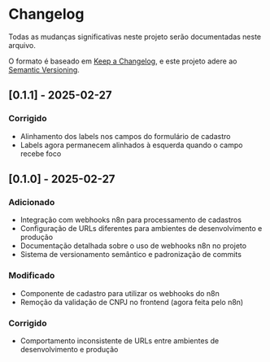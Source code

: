 # Changelog

Todas as mudanças significativas neste projeto serão documentadas neste arquivo.

O formato é baseado em [Keep a Changelog](https://keepachangelog.com/en/1.0.0/),
e este projeto adere ao [Semantic Versioning](https://semver.org/spec/v2.0.0.html).

## [0.1.1] - 2025-02-27

### Corrigido
- Alinhamento dos labels nos campos do formulário de cadastro
- Labels agora permanecem alinhados à esquerda quando o campo recebe foco


## [0.1.0] - 2025-02-27

### Adicionado
- Integração com webhooks n8n para processamento de cadastros
- Configuração de URLs diferentes para ambientes de desenvolvimento e produção
- Documentação detalhada sobre o uso de webhooks n8n no projeto
- Sistema de versionamento semântico e padronização de commits

### Modificado
- Componente de cadastro para utilizar os webhooks do n8n
- Remoção da validação de CNPJ no frontend (agora feita pelo n8n)

### Corrigido
- Comportamento inconsistente de URLs entre ambientes de desenvolvimento e produção